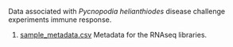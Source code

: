 Data associated with _Pycnopodia helianthiodes_ disease challenge experiments immune response. 

1. [sample_metadata.csv](https://github.com/grace-ac/paper-pycno-sswd-2021/blob/main/data/sample_metadata.csv)
   Metadata for the RNAseq libraries. 
